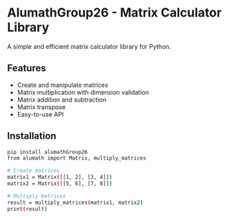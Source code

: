 # AlumathGroup26 - Matrix Calculator Library

A simple and efficient matrix calculator library for Python.

## Features

- Create and manipulate matrices
- Matrix multiplication with dimension validation
- Matrix addition and subtraction
- Matrix transpose
- Easy-to-use API

## Installation

```bash
pip install alumathGroup26
from alumath import Matrix, multiply_matrices

# Create matrices
matrix1 = Matrix([[1, 2], [3, 4]])
matrix2 = Matrix([[5, 6], [7, 8]])

# Multiply matrices
result = multiply_matrices(matrix1, matrix2)
print(result)